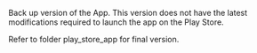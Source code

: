 Back up version of the App. This version does not have the latest modifications required to launch the app on the Play Store.

Refer to folder play_store_app for final version.